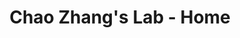 ---
title: "Chao Zhang's Lab - Home"
layout: homelay
excerpt: "Chao Zhang's Lab at Hunan University."
sitemap: false
permalink: /
---